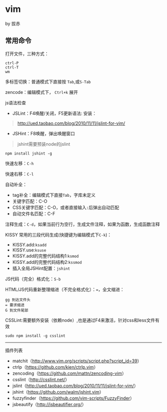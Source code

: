vim
===

by 拔赤

## 常用命令

打开文件，三种方式：

	ctrl-P
	ctrl-T
	wm

多标签切换：普通模式下直接按 `Tab`,或`S-Tab`

zencode：编辑模式下， `Ctrl+k` 展开

js语法检查

- JSLint：F4唤醒/关闭，F5更新语法: 安装：

> <http://ued.taobao.com/blog/2010/11/11/jslint-for-vim/>

- JSHint：F8唤醒，弹出唤醒窗口

> jshint需要预装node的jslint

	npm install jshint -g

快速左移：`C-h`

快速右移：`C-l`

自动补全：

- tag补全：编辑模式下直接`Tab`，字库未定义
- 关键字匹配：C-O
- CSS关键字匹配：C-O，或者直接输入`:`后弹出自动匹配
- 自动文件名匹配：C-F

注释生成：`C-d`，如果当前行为空行，生成文件注释，如果为函数，生成函数注释

KISSY 常用的三段代码生成(快捷键为编辑模式下`C-k`)：

- KISSY.add:`ksadd`
- KISSY.use:`ksuse`
- KISSY.add的完整代码结构1:`ksmod`
- KISSY.add的完整代码结构2:`kssmod`
- 插入全局JSHint配置：`jshint`

JS代码（完全）格式化：`S-b`

HTML/JS代码重新整理缩进（不完全格式化）：`=`，全文缩进：

	gg 到达文件头
	= 要求缩进
	G 到文件尾部

CSSLint:需要额外安装（依赖node）,也是通过F4来激活，针对css和less文件有效

	sudo npm install -g csslint

------

插件列表

- matchit（<http://www.vim.org/scripts/script.php?script_id=39>）
- ctrlp（<https://github.com/kien/ctrlp.vim>）
- zencoding（<https://github.com/mattn/zencoding-vim>）
- csslint（<http://csslint.net/>）
- jslint（<http://ued.taobao.com/blog/2010/11/11/jslint-for-vim/>）
- jshint（<https://github.com/walm/jshint.vim>）
- fuzzyfinder（<https://github.com/vim-scripts/FuzzyFinder>）
- jsbeautify（<http://jsbeautifier.org/>）



